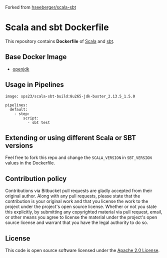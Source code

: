 Forked from [hseeberger/scala-sbt](https://github.com/hseeberger/scala-sbt)

# Scala and sbt Dockerfile

This repository contains **Dockerfile** of [Scala](http://www.scala-lang.org) and [sbt](http://www.scala-sbt.org).


## Base Docker Image ##

* [openjdk](https://hub.docker.com/_/openjdk)


## Usage in Pipelines ##

```
image: sps23/scala-sbt-build:8u265-jdk-buster_2.13.5_1.5.0

pipelines:
  default:
    - step:
        script:
          - sbt test
```

## Extending or using different Scala or SBT versions
Feel free to fork this repo and change the `SCALA_VERSION` in `SBT_VERSION` values in the Dockerfile.

## Contribution policy ##

Contributions via Bitbucket pull requests are gladly accepted from their original author. Along with any pull requests, please state that the contribution is your original work and that you license the work to the project under the project's open source license. Whether or not you state this explicitly, by submitting any copyrighted material via pull request, email, or other means you agree to license the material under the project's open source license and warrant that you have the legal authority to do so.


## License ##

This code is open source software licensed under the [Apache 2.0 License]("http://www.apache.org/licenses/LICENSE-2.0.html").